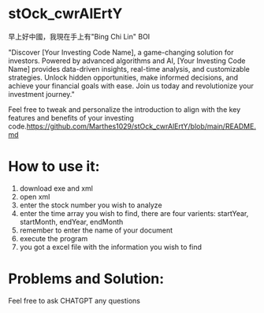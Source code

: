 # stOck_cwrAlErtY
早上好中國，我現在手上有"Bing Chi Lin" BOI

"Discover [Your Investing Code Name], a game-changing solution for investors. Powered by advanced algorithms and AI, [Your Investing Code Name] provides data-driven insights, real-time analysis, and customizable strategies. Unlock hidden opportunities, make informed decisions, and achieve your financial goals with ease. Join us today and revolutionize your investment journey."

Feel free to tweak and personalize the introduction to align with the key features and benefits of your investing code.https://github.com/Marthes1029/stOck_cwrAlErtY/blob/main/README.md
# How to use it:
1. download exe and xml
2. open xml
3. enter the stock number you wish to analyze
4. enter the time array you wish to find, there are four varients: startYear, startMonth, endYear, endMonth
5. remember to enter the name of your document
6. execute the program
7. you got a excel file with the information you wish to find
# Problems and Solution:
Feel free to ask CHATGPT any questions
